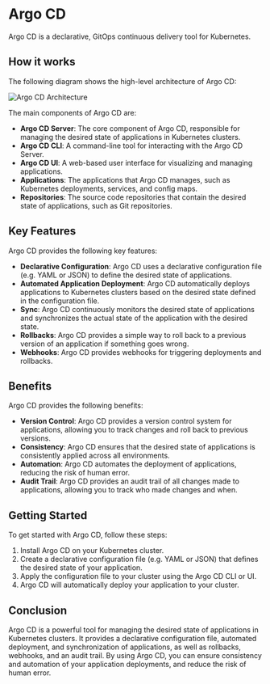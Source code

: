 # Argo CD

Argo CD is a declarative, GitOps continuous delivery tool for Kubernetes.

## How it works

The following diagram shows the high-level architecture of Argo CD:

![Argo CD Architecture](https://argo-cd.readthedocs.io/en/stable/_static/argocd-icon-color.svg)

The main components of Argo CD are:

* **Argo CD Server**: The core component of Argo CD, responsible for managing the desired state of applications in Kubernetes clusters.
* **Argo CD CLI**: A command-line tool for interacting with the Argo CD Server.
* **Argo CD UI**: A web-based user interface for visualizing and managing applications.
* **Applications**: The applications that Argo CD manages, such as Kubernetes deployments, services, and config maps.
* **Repositories**: The source code repositories that contain the desired state of applications, such as Git repositories.

## Key Features

Argo CD provides the following key features:

* **Declarative Configuration**: Argo CD uses a declarative configuration file (e.g. YAML or JSON) to define the desired state of applications.
* **Automated Application Deployment**: Argo CD automatically deploys applications to Kubernetes clusters based on the desired state defined in the configuration file.
* **Sync**: Argo CD continuously monitors the desired state of applications and synchronizes the actual state of the application with the desired state.
* **Rollbacks**: Argo CD provides a simple way to roll back to a previous version of an application if something goes wrong.
* **Webhooks**: Argo CD provides webhooks for triggering deployments and rollbacks.

## Benefits

Argo CD provides the following benefits:

* **Version Control**: Argo CD provides a version control system for applications, allowing you to track changes and roll back to previous versions.
* **Consistency**: Argo CD ensures that the desired state of applications is consistently applied across all environments.
* **Automation**: Argo CD automates the deployment of applications, reducing the risk of human error.
* **Audit Trail**: Argo CD provides an audit trail of all changes made to applications, allowing you to track who made changes and when.

## Getting Started

To get started with Argo CD, follow these steps:

1. Install Argo CD on your Kubernetes cluster.
2. Create a declarative configuration file (e.g. YAML or JSON) that defines the desired state of your application.
3. Apply the configuration file to your cluster using the Argo CD CLI or UI.
4. Argo CD will automatically deploy your application to your cluster.

## Conclusion

Argo CD is a powerful tool for managing the desired state of applications in Kubernetes clusters. It provides a declarative configuration file, automated deployment, and synchronization of applications, as well as rollbacks, webhooks, and an audit trail. By using Argo CD, you can ensure consistency and automation of your application deployments, and reduce the risk of human error.
